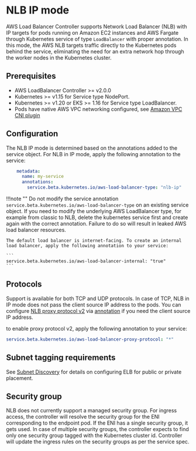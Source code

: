 # NLB IP mode
AWS Load Balancer Controller supports Network Load Balancer (NLB) with IP targets for pods running on Amazon EC2 instances and AWS Fargate through Kubernetes service of type `LoadBalancer` with proper annotation. In this mode, the AWS NLB targets traffic directly to the Kubernetes pods behind the service, eliminating the need for an extra network hop through the worker nodes in the Kubernetes cluster.

## Prerequisites
* AWS LoadBalancer Controller >= v2.0.0
* Kubernetes >= v1.15 for Service type NodePort.
* Kubernetes >= v1.20 or EKS >= 1.16 for Service type LoadBalancer.
* Pods have native AWS VPC networking configured, see [Amazon VPC CNI plugin](https://github.com/aws/amazon-vpc-cni-k8s)

## Configuration
The NLB IP mode is determined based on the annotations added to the service object. For NLB in IP mode, apply the following annotation to the service:
```yaml
    metadata:
      name: my-service
      annotations:
        service.beta.kubernetes.io/aws-load-balancer-type: "nlb-ip"
```

!!!note ""
    Do not modify the service annotation `service.beta.kubernetes.io/aws-load-balancer-type` on an existing service object. If you need to modify the underlying AWS LoadBalancer type, for example from classic to NLB, delete the kubernetes service first and create again with the correct annotation. Failure to do so will result in leaked AWS load balancer resources.

    The default load balancer is internet-facing. To create an internal load balancer, apply the following annotation to your service:

    ```
    service.beta.kubernetes.io/aws-load-balancer-internal: "true"
    ```

## Protocols
Support is available for both TCP and UDP protocols. In case of TCP, NLB in IP mode does not pass the client source IP address to the pods. You can configure [NLB proxy protocol v2](https://docs.aws.amazon.com/elasticloadbalancing/latest/network/load-balancer-target-groups.html#proxy-protocol) via [annotation](https://kubernetes.io/docs/concepts/services-networking/service/#proxy-protocol-support-on-aws) if you need the client source IP address.

to enable proxy protocol v2, apply the following annotation to your service:
```yaml
service.beta.kubernetes.io/aws-load-balancer-proxy-protocol: "*"
```

## Subnet tagging requirements
See [Subnet Discovery](https://kubernetes-sigs.github.io/aws-load-balancer-controller/guide/controller/subnet_discovery/) for details on configuring ELB for public or private placement.


## Security group
NLB does not currently support a managed security group. For ingress access, the controller will resolve the security group for the ENI corresponding to the endpoint pod. If the ENI has a single security group, it gets used. In case of multiple security groups, the controller expects to find only one security group tagged with the Kubernetes cluster id. Controller will update the ingress rules on the security groups as per the service spec.
